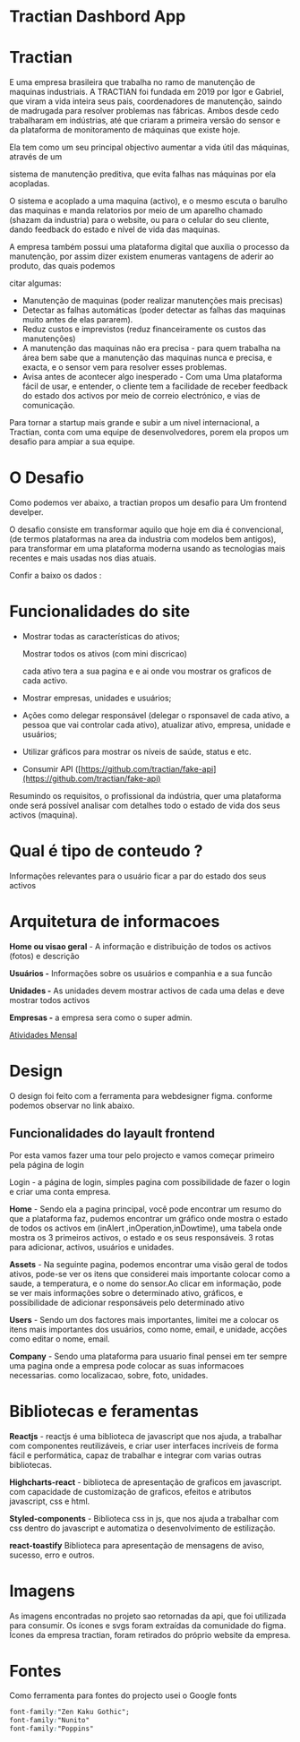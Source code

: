# Tractian Dashbord App
# Tractian
E uma empresa brasileira que trabalha no ramo de manutenção de maquinas industriais.
A TRACTIAN foi fundada em 2019 por Igor e Gabriel, que viram a vida inteira seus pais, coordenadores de manutenção, saindo de madrugada para resolver problemas nas fábricas. Ambos desde cedo trabalharam em indústrias, até que criaram a primeira versão do sensor e da plataforma de monitoramento de máquinas que existe hoje.

Ela tem como um seu principal objectivo aumentar a vida útil das máquinas, através de um

sistema de manutenção preditiva, que evita falhas nas máquinas por ela acopladas.

O sistema e acoplado a uma maquina (activo), e o mesmo escuta o barulho das maquinas e manda relatorios por meio de um aparelho chamado (shazam da industria) para o website, ou para o celular do seu cliente, dando feedback do estado e nível de vida das maquinas.

A empresa também possui uma plataforma digital que auxilia o processo da manutenção, por assim dizer existem enumeras vantagens de aderir ao produto, das quais podemos

citar algumas:

- Manutenção de maquinas (poder realizar manutenções mais precisas)
- Detectar as falhas automáticas (poder detectar as falhas das maquinas muito antes de elas pararem).
- Reduz custos e imprevistos (reduz financeiramente os custos das manutenções)
- A manutenção das maquinas não era precisa - para quem trabalha na área bem sabe que a manutenção das maquinas nunca e precisa, e exacta, e o sensor vem para resolver esses problemas.
- Avisa antes de acontecer algo inesperado - Com uma Uma plataforma fácil de usar, e entender, o cliente tem a facilidade de receber feedback do estado dos activos por meio de correio electrónico, e vias de comunicação.

Para tornar a startup mais grande e subir a um nivel internacional, a Tractian, conta com uma equipe de desenvolvedores, porem ela propos um desafio para ampiar a sua equipe.

# O Desafio

Como podemos ver abaixo, a tractian propos um desafio para Um frontend develper.

O desafio consiste em transformar aquilo que hoje em dia é convencional, (de termos plataformas na area da industria com modelos bem antigos), para  transformar em uma plataforma moderna usando as tecnologias mais recentes e mais usadas nos dias atuais.

Confir a baixo os dados :

# Funcionalidades do site

- Mostrar todas as características do ativos;
    
    Mostrar todos os ativos (com mini discricao)
    
    cada ativo tera a sua pagina e e ai onde vou mostrar os graficos de cada activo.
    
- Mostrar empresas, unidades e usuários;
- Ações como delegar responsável (delegar o rsponsavel de cada ativo, a pessoa que vai controlar cada ativo), atualizar ativo, empresa, unidade e usuários;
- Utilizar gráficos para mostrar os níveis de saúde, status e etc.
- Consumir API ([https://github.com/tractian/fake-api](https://github.com/tractian/fake-api)

Resumindo os requisitos, o profissional da indústria, quer uma plataforma onde será possível analisar com detalhes todo o estado de vida dos seus activos (maquina).

# Qual é tipo de conteudo ?

Informações relevantes para o usuário ficar a par do estado dos seus activos

# Arquitetura de informacoes

**Home ou visao geral** - A informação e distribuição de todos os activos (fotos) e descrição

**Usuários -** Informações sobre os usuários e companhia e a sua funcão

**Unidades -**   As unidades  devem mostrar activos de cada uma delas e deve mostrar todos activos

**Empresas -** a empresa sera como o super admin.

[Atividades Mensal](https://www.notion.so/21f4a291e86f49b79e4f198a71350505?v=266933f7c7d34de290919005195c2662)

# Design

O design foi feito com a ferramenta para webdesigner figma. conforme podemos observar no link abaixo.

## Funcionalidades do layault frontend

Por esta vamos fazer uma tour pelo projecto e vamos começar primeiro pela página de login

Login - a página de login, simples pagina com possibilidade de fazer o login e criar uma conta empresa.

**Home** -  Sendo ela a pagina principal, você pode encontrar um resumo do que a plataforma faz, pudemos encontrar um gráfico onde mostra o estado de todos os activos em (inAlert ,inOperation,inDowtime), uma tabela onde mostra os 3 primeiros activos, o estado e os seus responsáveis. 3 rotas para adicionar, activos, usuários e unidades.

**Assets** - Na seguinte pagina, podemos encontrar uma visão geral de todos ativos, pode-se ver os itens que considerei mais importante colocar como a saude, a temperatura, e o nome do sensor.Ao clicar em informação, pode se ver mais informações sobre o determinado ativo, gráficos, e possibilidade de adicionar responsáveis pelo determinado ativo

**Users** - Sendo um dos factores mais importantes, limitei me a colocar os itens mais importantes dos usuários, como nome, email, e unidade, acções como editar o nome, email.

**Company** - Sendo uma plataforma para usuario final pensei em ter sempre uma pagina onde a empresa pode colocar as suas informacoes necessarias. como localizacao, sobre, foto, unidades.

# Bibliotecas e feramentas

**Reactjs** - reactjs é uma biblioteca de javascript que nos ajuda, a trabalhar com componentes reutilizáveis, e criar user interfaces incríveis de forma fácil e performática, capaz de trabalhar e integrar com varias outras bibliotecas.

**Highcharts-react** - biblioteca de apresentação de graficos em javascript. com capacidade de customização de graficos, efeitos e atributos javascript, css e html.

**Styled-components** - Biblioteca css in js, que nos ajuda a trabalhar com css dentro do javascript e automatiza o desenvolvimento de estilização.

**react-toastify** Biblioteca para apresentação de mensagens de aviso, sucesso, erro e outros.

# Imagens

As imagens encontradas no projeto sao retornadas da api, que foi utilizada para consumir.
Os ícones e svgs foram extraídas da comunidade do figma.
Ícones da empresa tractian, foram retirados do próprio website da empresa.

# Fontes

Como ferramenta para fontes do projecto usei o Google fonts

```css
font-family:"Zen Kaku Gothic";
font-family:"Nunito"
font-family:"Poppins"
```




